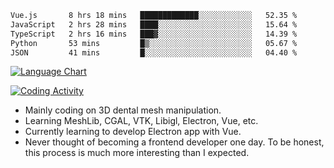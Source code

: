 <!--START_SECTION:waka-->

```txt
Vue.js       8 hrs 18 mins   █████████████░░░░░░░░░░░░   52.35 %
JavaScript   2 hrs 28 mins   ████░░░░░░░░░░░░░░░░░░░░░   15.64 %
TypeScript   2 hrs 16 mins   ███▓░░░░░░░░░░░░░░░░░░░░░   14.39 %
Python       53 mins         █▒░░░░░░░░░░░░░░░░░░░░░░░   05.67 %
JSON         41 mins         █░░░░░░░░░░░░░░░░░░░░░░░░   04.40 %
```

<!--END_SECTION:waka-->

<!--START_SECTION:waka_lang_chart_svg-->
[![Language Chart](https://wakatime.com/share/@DYPro_MIKE/13ed6aa1-fa8f-42b5-8fa7-97c58e94375f.svg)](https://wakatime.com)
<!--END_SECTION:waka_lang_chart_svg-->

<!--START_SECTION:waka_coding_activity_svg-->
[![Coding Activity](https://wakatime.com/share/@DYPro_MIKE/2224f81a-edc4-46bb-b59e-25de5147ed15.svg)](https://wakatime.com)
<!--END_SECTION:waka_coding_activity_svg-->

<!--
**0x11111111/0x11111111** is a ✨ _special_ ✨ repository because its `README.md` (this file) appears on your GitHub profile.

Here are some ideas to get you started:

- 🔭 I’m currently working on ...
- 🌱 I’m currently learning ...
- 👯 I’m looking to collaborate on ...
- 🤔 I’m looking for help with ...
- 💬 Ask me about ...
- 📫 How to reach me: ...
- 😄 Pronouns: ...
- ⚡ Fun fact: ...
-->
- Mainly coding on 3D dental mesh manipulation.
- Learning MeshLib, CGAL, VTK, Libigl, Electron, Vue, etc.
- Currently learning to develop Electron app with Vue.
- Never thought of becoming a frontend developer one day. To be honest, this process is much more interesting than I expected.

